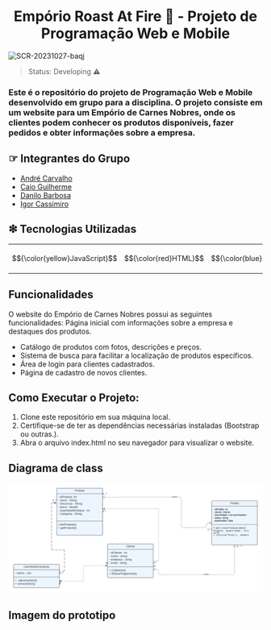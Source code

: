 <h1 align="center">Empório Roast At Fire 🥩 - Projeto de Programação Web e Mobile</h1>
<img width="977" alt="SCR-20231027-baqj" src="https://github.com/cacaiog/Portifolio/assets/99662604/7b80849d-9ae1-4d9f-a884-7aaaa8f86573">  



> Status: Developing ⚠️

### Este é o repositório do projeto de Programação Web e Mobile desenvolvido em grupo para a disciplina. O projeto consiste em um website para um Empório de Carnes Nobres, onde os clientes podem conhecer os produtos disponíveis, fazer pedidos e obter informações sobre a empresa.

## ☞ Integrantes do Grupo
- [André Carvalho](https://github.com/andreltlc)
- [Caio Guilherme](https://github.com/cacaiog)
- [Danilo Barbosa](https://github.com/Dtssouza)
- [Igor Cassimiro](https://github.com/Igor-C-Assuncao)
  
## ❇︎ Tecnologias Utilizadas

<table>
  <tr>
    <td>$${\color{yellow}JavaScript}$$</td>
    <td>$${\color{red}HTML}$$</td>
    <td>$${\color{blue}CSS}$$</td>
    <td>$${\color{purple}Bootstrap}$$</td>
    <td>$${\color{cyan}API Back4App}$$</td>
    <td>Fontes do Google</td>  
  </tr>
</table>

## Funcionalidades

O website do Empório de Carnes Nobres possui as seguintes funcionalidades:
Página inicial com informações sobre a empresa e destaques dos produtos.

+ Catálogo de produtos com fotos, descrições e preços.
+ Sistema de busca para facilitar a localização de produtos específicos.
+ Área de login para clientes cadastrados.
+ Página de cadastro de novos clientes.

## Como Executar o Projeto:

1. Clone este repositório em sua máquina local.
2. Certifique-se de ter as dependências necessárias instaladas (Bootstrap ou outras.).
3. Abra o arquivo index.html no seu navegador para visualizar o website.


## Diagrama de class 

<img src="https://github.com/Igor-C-Assuncao/Projeto-Site-com-HTML-CSS-JS/blob/main/img/Aula12-Modelosdesoftware.png">

## Imagem do prototipo

<ims src="https://github.com/Igor-C-Assuncao/Projeto-Site-com-HTML-CSS-JS/blob/main/img/Screenshot_20231205_021859_Roast%20on%20Fire%20-%20App%20-%20PWM.jpghttps://github.com/Igor-C-Assuncao/Projeto-Site-com-HTML-CSS-JS/blob/main/img/Screenshot_20231205_021859_Roast%20on%20Fire%20-%20App%20-%20PWM.jpg">
